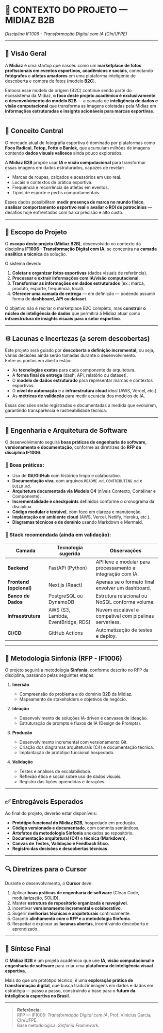 # 🧠 CONTEXTO DO PROJETO — MIDIAZ B2B  
*Disciplina IF1006 - Transformação Digital com IA (CIn/UFPE)*

---

## 📍 Visão Geral

A **Midiaz** é uma startup que nasceu como um **marketplace de fotos profissionais em eventos esportivos, acadêmicos e sociais**, conectando **fotógrafos** e **atletas amadores** em uma plataforma inteligente de descoberta e compra de fotos (modelo **B2C**).

Embora esse modelo de origem (B2C) continue sendo parte do ecossistema da Midiaz, **o foco deste projeto acadêmico é exclusivamente o desenvolvimento do modelo B2B** — a camada de **inteligência de dados e visão computacional** que transforma as imagens coletadas pela Midiaz em **informações estruturadas e insights acionáveis para marcas esportivas**.

---

## 🚀 Conceito Central

O mercado atual de fotografia esportiva é dominado por plataformas como **Foco Radical, Fotop, Fotto e Banlek**, que acumulam milhões de imagens contendo **dados visuais valiosos** ainda pouco explorados.

A **Midiaz B2B** propõe usar **IA e visão computacional** para transformar essas imagens em dados estruturados, capazes de revelar:

- Marcas de roupas, calçados e acessórios em uso real.  
- Locais e contextos de prática esportiva.  
- Frequência e recorrência de atletas em eventos.  
- Tipos de esporte e perfis comportamentais.  

Esses dados possibilitam **medir presença de marca no mundo físico**, **analisar comportamento esportivo real** e **avaliar o ROI de patrocínios** — desafios hoje enfrentados com baixa precisão e alto custo.

---

## 🧩 Escopo do Projeto

O **escopo deste projeto (Midiaz B2B)**, desenvolvido no contexto da disciplina **IF1006 - Transformação Digital com IA**, se concentra na **camada analítica e técnica** da solução.

O sistema deverá:

1. **Coletar e organizar fotos esportivas** (dados visuais de referência).  
2. **Processar e extrair informações com IA/visão computacional**.  
3. **Transformar as informações em dados estruturados** (ex.: marca, produto, esporte, frequência, local).  
4. **Oferecer uma camada de entrega** — em definição — podendo assumir forma de **dashboard, API ou dataset**.

O objetivo não é recriar o marketplace B2C completo, mas **construir o núcleo de inteligência de dados** que permitirá à Midiaz atuar como **infraestrutura de insights visuais para o setor esportivo**.

---

## ⚙️ Lacunas e Incertezas (a serem descobertas)

Este projeto será guiado por **descoberta e definição incremental**, ou seja, várias decisões ainda serão tomadas durante o desenvolvimento.  
Entre os pontos em aberto estão:

- As **tecnologias exatas** para cada componente da arquitetura.  
- A **forma final de entrega** (dash, API, relatório ou dataset).  
- O **modelo de dados estruturado** para representar marcas e contextos esportivos.  
- O **nível de automação** e a **infraestrutura cloud** ideal (AWS, Vercel, etc.).  
- As **métricas de validação** para medir acurácia dos modelos de IA.  

Essas decisões serão registradas e documentadas à medida que evoluírem, garantindo transparência e rastreabilidade técnica.

---

## 🧱 Engenharia e Arquitetura de Software

O desenvolvimento seguirá **boas práticas de engenharia de software, versionamento e documentação**, conforme as diretrizes do **RFP da disciplina IF1006**.

### 🔧 Boas práticas:
- Uso de **Git/GitHub** com histórico limpo e colaborativo.  
- **Documentação viva**, com arquivos `README.md`, `CONTRIBUTING.md` e `BUILD.md`.  
- **Arquitetura documentada via Modelo C4** (níveis Contexto, Contêiner e Componente).  
- **Incrementalidade e checkpoints** definidos conforme o cronograma da disciplina.  
- **Código modular e testável**, com foco em clareza e manutenção.  
- **Implantação em ambiente cloud** (AWS, Vercel, Netlify, Heroku, etc.).  
- **Diagramas técnicos e de domínio** usando Markdown e Mermaid.

### 🧰 Stack recomendada (ainda em validação):
| Camada | Tecnologia sugerida | Observações |
|--------|---------------------|--------------|
| **Backend** | FastAPI (Python) | API leve e modular para processamento e integração com IA. |
| **Frontend (opcional)** | Next.js (React) | Apenas se o formato final envolver um dashboard. |
| **Banco de Dados** | PostgreSQL ou DynamoDB | Estrutura relacional ou NoSQL conforme volume. |
| **Infraestrutura** | AWS (S3, Lambda, EventBridge, RDS) | Nuvem escalável e compatível com pipelines serverless. |
| **CI/CD** | GitHub Actions | Automatização de testes e deploy. |

---

## 🧭 Metodologia Sinfonia (RFP - IF1006)

O projeto seguirá a metodologia **Sinfonia**, conforme descrito no RFP da disciplina, passando pelas seguintes etapas:

1. **Imersão**  
   - Compreensão do problema e do domínio B2B da Midiaz.  
   - Mapeamento de stakeholders e objetivos de negócio.  

2. **Ideação**  
   - Desenvolvimento de soluções IA-driven e canvases de ideação.  
   - Estruturação de prompts e fluxos de IA (Design de Prompts).  

3. **Produção**  
   - Desenvolvimento incremental com versionamento Git.  
   - Criação dos diagramas arquiteturais (C4) e documentação técnica.  
   - Implantação de protótipo funcional hospedado.  

4. **Validação**  
   - Testes e análises de escalabilidade.  
   - Reflexão ética e social sobre uso de dados visuais.  
   - Registro das lições aprendidas e iterações.

---

## ✅ Entregáveis Esperados

Ao final do projeto, deverão estar disponíveis:

- **Protótipo funcional do Midiaz B2B**, hospedado em produção.  
- **Código versionado e documentado**, com commits semânticos.  
- **Artefatos da metodologia Sinfonia** anexados ao repositório.  
- **Documentação arquitetural (C4)** e **técnica (Markdown)**.  
- **Canvas de Testes, Validação e Feedback Ético.**  
- **Registro das decisões e descobertas técnicas.**

---

## 🔍 Diretrizes para o Cursor

Durante o desenvolvimento, o **Cursor** deve:

1. Aplicar **boas práticas de engenharia de software** (Clean Code, modularização, SOLID).  
2. Manter **estrutura de repositório organizada e navegável**.  
3. Incentivar **versionamento incremental e colaborativo**.  
4. Sugerir **melhorias técnicas e arquiteturais** continuamente.  
5. Garantir **alinhamento com o RFP e a metodologia Sinfonia**.  
6. Respeitar e explorar as **lacunas abertas**, incentivando descoberta e aprendizado.  

---

## 🎯 Síntese Final

O **Midiaz B2B** é um projeto acadêmico que une **IA, visão computacional e engenharia de software** para criar uma **plataforma de inteligência visual esportiva**.  

Mais do que um protótipo técnico, é uma **exploração prática de transformação digital**, que busca traduzir imagens em dados e dados em estratégia — passo a passo, construindo a base para o **futuro da inteligência esportiva no Brasil**.

---

> **Referência:**  
> RFP — IF1006: *Transformação Digital com IA*, Prof. Vinicius Garcia, CIn/UFPE.  
> Base metodológica: *Sinfonia Framework*.
